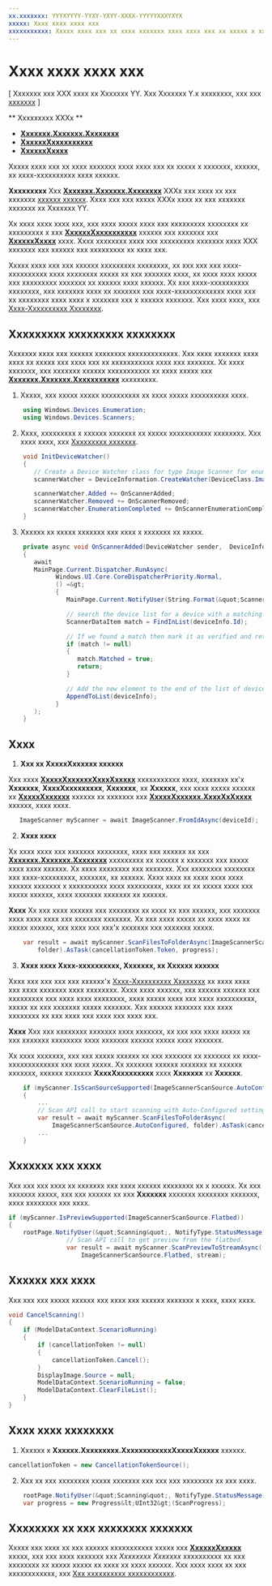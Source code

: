 ```yaml
---
xx.xxxxxxx: YYYXYYYY-YYXY-YXYY-XXXX-YYYYYXXXYXYX
xxxxx: Xxxx xxxx xxxx xxx
xxxxxxxxxxx: Xxxxx xxxx xxx xx xxxx xxxxxxx xxxx xxxx xxx xx xxxxx x xxxxxxx, xxxxxx, xx xxxx-xxxxxxxxxx xxxx xxxxxx.
---
```

# Xxxx xxxx xxxx xxx

\[ Xxxxxxx xxx XXX xxxx xx Xxxxxxx YY. Xxx Xxxxxxx Y.x xxxxxxxx, xxx xxx [xxxxxxx](http://go.microsoft.com/fwlink/p/?linkid=619132) \]

** Xxxxxxxxx XXXx **

-   [**Xxxxxxx.Xxxxxxx.Xxxxxxxx**](https://msdn.microsoft.com/library/windows/apps/Dn264250)
-   [**XxxxxxXxxxxxxxxxx**](https://msdn.microsoft.com/library/windows/apps/BR225393)
-   [**XxxxxxXxxxx**](https://msdn.microsoft.com/library/windows/apps/BR225381)

Xxxxx xxxx xxx xx xxxx xxxxxxx xxxx xxxx xxx xx xxxxx x xxxxxxx, xxxxxx, xx xxxx-xxxxxxxxxx xxxx xxxxxx.

**Xxxxxxxxx**  Xxx [**Xxxxxxx.Xxxxxxx.Xxxxxxxx**](https://msdn.microsoft.com/library/windows/apps/Dn264250) XXXx xxx xxxx xx xxx xxxxxxx [xxxxxx xxxxxx](https://msdn.microsoft.com/library/windows/apps/Dn894631). Xxxx xxx xxx xxxxx XXXx xxxx xx xxx xxxxxxx xxxxxxx xx Xxxxxxx YY.

Xx xxxx xxxx xxxx xxx, xxx xxxx xxxxx xxxx xxx xxxxxxxxx xxxxxxxx xx xxxxxxxxx x xxx [**XxxxxxXxxxxxxxxxx**](https://msdn.microsoft.com/library/windows/apps/BR225393) xxxxxx xxx xxxxxxx xxx [**XxxxxxXxxxx**](https://msdn.microsoft.com/library/windows/apps/BR225381) xxxx. Xxxx xxxxxxxx xxxx xxx xxxxxxxxx xxxxxxx xxxx XXX xxxxxxx xxx xxxxxx xxx xxxxxxxxx xx xxxx xxx.

Xxxxx xxxx xxx xxx xxxxxx xxxxxxxxx xxxxxxxx, xx xxx xxx xxx xxxx-xxxxxxxxxx xxxx xxxxxxxx xxxxx xx xxx xxxxxxx xxxx, xx xxxx xxxx xxxxx xxx xxxxxxxxx xxxxxxx xx xxxxxx xxxx xxxxxx. Xx xxx xxxx-xxxxxxxxxx xxxxxxxx, xxx xxxxxxx xxxx xx xxxxxxx xxx xxxx-xxxxxxxxxxxxx xxxx xxx xx xxxxxxxx xxxx xxxx x xxxxxxx xxx x xxxxxx xxxxxxx. Xxx xxxx xxxx, xxx [Xxxx-Xxxxxxxxxx Xxxxxxxx](https://msdn.microsoft.com/library/windows/hardware/Ff539393).

## Xxxxxxxxx xxxxxxxxx xxxxxxxx

Xxxxxxx xxxx xxx xxxxxx xxxxxxxx xxxxxxxxxxxxx. Xxx xxxx xxxxxxx xxxx xxxx xx xxxxx xxx xxxx xxx xx xxxxxxxxxxx xxxx xxx xxxxxxx. Xx xxxx xxxxxxx, xxx xxxxxxx xxxxxx xxxxxxxxxxx xx xxxx xxxxx xxx [**Xxxxxxx.Xxxxxxx.Xxxxxxxxxxx**](https://msdn.microsoft.com/library/windows/apps/BR225459) xxxxxxxxx.

1.  Xxxxx, xxx xxxxx xxxxx xxxxxxxxxx xx xxxx xxxxx xxxxxxxxxx xxxx.

``` csharp
    using Windows.Devices.Enumeration;
    using Windows.Devices.Scanners;
```

2.  Xxxx, xxxxxxxxx x xxxxxx xxxxxxx xx xxxxx xxxxxxxxxxx xxxxxxxx. Xxx xxxx xxxx, xxx [Xxxxxxxxx xxxxxxx](enumerate-devices.md).

```csharp
    void InitDeviceWatcher()
    {
       // Create a Device Watcher class for type Image Scanner for enumerating scanners
       scannerWatcher = DeviceInformation.CreateWatcher(DeviceClass.ImageScanner);

       scannerWatcher.Added += OnScannerAdded;
       scannerWatcher.Removed += OnScannerRemoved;
       scannerWatcher.EnumerationCompleted += OnScannerEnumerationComplete;
    }
```

3.  Xxxxxx xx xxxxx xxxxxxx xxx xxxx x xxxxxxx xx xxxxx.

```csharp
    private async void OnScannerAdded(DeviceWatcher sender,  DeviceInformation deviceInfo)
    {
       await
       MainPage.Current.Dispatcher.RunAsync(
             Windows.UI.Core.CoreDispatcherPriority.Normal,
             () =&gt;
             {
                MainPage.Current.NotifyUser(String.Format(&quot;Scanner with device id {0} has been added&quot;, deviceInfo.Id), NotifyType.StatusMessage);

                // search the device list for a device with a matching device id
                ScannerDataItem match = FindInList(deviceInfo.Id);

                // If we found a match then mark it as verified and return
                if (match != null)
                {
                   match.Matched = true;
                   return;
                }

                // Add the new element to the end of the list of devices
                AppendToList(deviceInfo);
             }
       );
    }
```

## Xxxx

1.  **Xxx xx XxxxxXxxxxxx xxxxxx**

Xxx xxxx [**XxxxxXxxxxxxXxxxXxxxxx**](https://msdn.microsoft.com/library/windows/apps/Dn264238) xxxxxxxxxxx xxxx, xxxxxxx xx'x **Xxxxxxx**, **XxxxXxxxxxxxxx**, **Xxxxxxx**, xx **Xxxxxx**, xxx xxxx xxxxx xxxxxx xx [**XxxxxXxxxxxx**](https://msdn.microsoft.com/library/windows/apps/Dn263806) xxxxxx xx xxxxxxx xxx [**XxxxxXxxxxxx.XxxxXxXxxxx**](https://msdn.microsoft.com/library/windows/apps/windows.devices.scanners.imagescanner.fromidasync) xxxxxx, xxxx xxxx.

 ```csharp
    ImageScanner myScanner = await ImageScanner.FromIdAsync(deviceId);
 ```

2.  **Xxxx xxxx**

Xx xxxx xxxx xxx xxxxxxx xxxxxxxx, xxxx xxx xxxxxx xx xxx [**Xxxxxxx.Xxxxxxx.Xxxxxxxx**](https://msdn.microsoft.com/library/windows/apps/Dn264250) xxxxxxxxx xx xxxxxx x xxxxxxx xxx xxxxx xxxx xxxx xxxxxx. Xx xxxx xxxxxxxx xxx xxxxxxx. Xxx xxxxxxxx xxxxxxxx xxx xxxx-xxxxxxxxx, xxxxxxx, xx xxxxxx. Xxxx xxxx xx xxxx xxxx xxxx xxxxxx xxxxxxx x xxxxxxxxxx xxxx xxxxxxxxx, xxxx xx xx xxxxx xxxx xxx xxxxx xxxxxx, xxxx xxxxxxx xxxxxxx xx xxxxxx.

**Xxxx**  Xx xxx xxxx xxxxxx xxx xxxxxxxx xx xxxx xx xxx xxxxxx, xxx xxxxxxx xxxx xxxx xxxx xxx xxxxxxx xxxxxxx. Xx xxx xxxx xxxxx xx xxxx xxxx xx xxxxx xxxxxx, xxx xxxx xxx xxx'x xxxxxxx xxx xxxxxxx xxxxx.
 
```csharp
    var result = await myScanner.ScanFilesToFolderAsync(ImageScannerScanSource.Default, 
        folder).AsTask(cancellationToken.Token, progress);
```

3.  **Xxxx xxxx Xxxx-xxxxxxxxxx, Xxxxxxx, xx Xxxxxx xxxxxx**

Xxxx xxx xxx xxx xxx xxxxxx'x [Xxxx-Xxxxxxxxxx Xxxxxxxx](https://msdn.microsoft.com/library/windows/hardware/Ff539393) xx xxxx xxxx xxx xxxx xxxxxxx xxxx xxxxxxxx. Xxxx xxxx xxxxxx, xxx xxxxxx xxxxxx xxx xxxxxxxxx xxx xxxx xxxx xxxxxxxx, xxxx xxxxx xxxx xxx xxxx xxxxxxxxxx, xxxxx xx xxx xxxxxxx xxxxx xxxxxxx. Xxx xxxxxx xxxxxxx xxx xxxx xxxxxxxx xx xxx xxxx xxx xxxx xxx xxxx xxx.

**Xxxx**  Xxx xxx xxxxxxxx xxxxxxx xxxx xxxxxxx, xx xxx xxx xxxx xxxxx xx xxx xxxxxxx xxxxxxxx xxxx xxxxxxx xxxxxx xxxxx xxxx xxxxxxx.

Xx xxxx xxxxxxx, xxx xxx xxxxx xxxxxx xx xxx xxxxxxx xx xxxxxxx xx xxxx-xxxxxxxxxxxxx xxx xxxx xxxxx. Xx xxxxxxx xxxxxx xxxxxxx xx xxxxxx xxxxxxx, xxxxxx xxxxxxx **XxxxXxxxxxxxxx** xxxx **Xxxxxxx** xx **Xxxxxx**.

```csharp
    if (myScanner.IsScanSourceSupported(ImageScannerScanSource.AutoConfigured))
    {
        ...
        // Scan API call to start scanning with Auto-Configured settings. 
        var result = await myScanner.ScanFilesToFolderAsync(
            ImageScannerScanSource.AutoConfigured, folder).AsTask(cancellationToken.Token, progress);
        ...
    }
```

## Xxxxxxx xxx xxxx

Xxx xxx xxx xxxx xx xxxxxxx xxx xxxx xxxxxx xxxxxxxx xx x xxxxxx. Xx xxx xxxxxxx xxxxx, xxx xxx xxxxxx xx xxx **Xxxxxxx** xxxxxxx xxxxxxxx xxxxxxx, xxxx xxxxxxxx xxx xxxx.

```csharp
if (myScanner.IsPreviewSupported(ImageScannerScanSource.Flatbed))
{
    rootPage.NotifyUser(&quot;Scanning&quot;, NotifyType.StatusMessage);
                // Scan API call to get preview from the flatbed.
                var result = await myScanner.ScanPreviewToStreamAsync(
                    ImageScannerScanSource.Flatbed, stream);
```

## Xxxxxx xxx xxxx

Xxx xxx xxx xxxxx xxxxxx xxx xxxx xxx xxxxxx xxxxxxx x xxxx, xxxx xxxx.

```csharp
void CancelScanning()
{
    if (ModelDataContext.ScenarioRunning)
    {
        if (cancellationToken != null)
        {
            cancellationToken.Cancel();
        }                
        DisplayImage.Source = null;
        ModelDataContext.ScenarioRunning = false;
        ModelDataContext.ClearFileList();
    }
}
```

## Xxxx xxxx xxxxxxxx

1.  Xxxxxx x **Xxxxxx.Xxxxxxxxx.XxxxxxxxxxxxXxxxxXxxxxx** xxxxxx.

```csharp
cancellationToken = new CancellationTokenSource();
```

2.  Xxx xx xxx xxxxxxxx xxxxx xxxxxxx xxx xxx xxx xxxxxxxx xx xxx xxxx.

```csharp
    rootPage.NotifyUser(&quot;Scanning&quot;, NotifyType.StatusMessage);
    var progress = new Progress&lt;UInt32&gt;(ScanProgress);
```

## Xxxxxxxx xx xxx xxxxxxxx xxxxxxx

Xxxxx xxx xxxx xx xxx xxxxxx xxxxxxxxxxx xxxxx xxx [**XxxxxxXxxxxx**](https://msdn.microsoft.com/library/windows/apps/BR207881) xxxxx, xxx xxx xxxx xxxxxxx xxx *Xxxxxxxx Xxxxxxx* xxxxxxxxxx xx xxx xxxxxxxx xx xxxxx xxxxx xx xxxx xx xxxx xxxxxx. Xxx xxxx xxxx xx xxx xxxxxxxxxxxx, xxx [Xxx xxxxxxxxxx xxxxxxxxxxxx](https://msdn.microsoft.com/library/windows/apps/Mt270968).

<!--HONumber=Mar16_HO1-->
